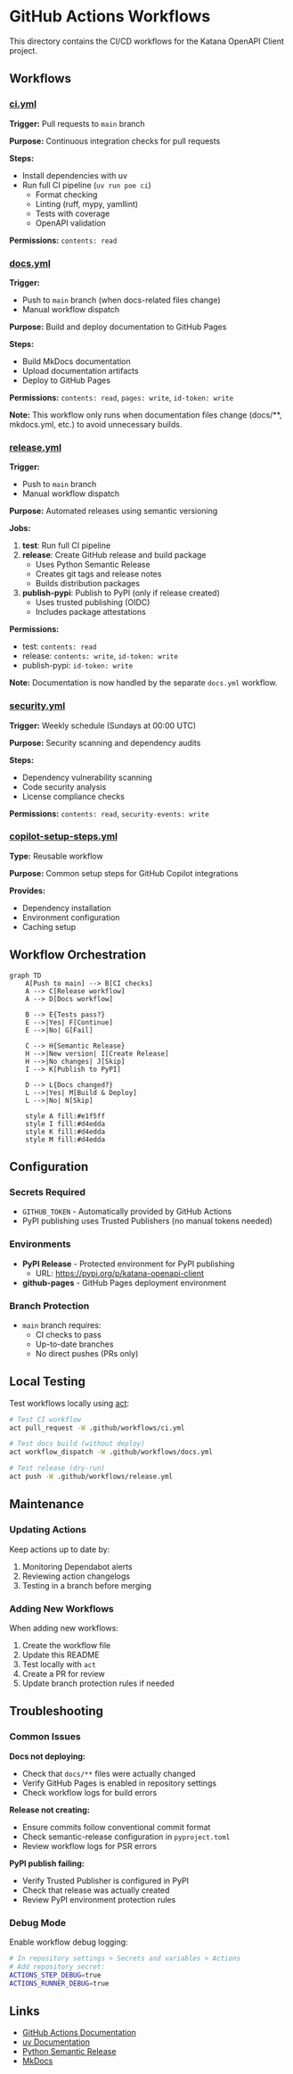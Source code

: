 # GitHub Actions Workflows

This directory contains the CI/CD workflows for the Katana OpenAPI Client project.

## Workflows

### [ci.yml](ci.yml)

**Trigger:** Pull requests to `main` branch

**Purpose:** Continuous integration checks for pull requests

**Steps:**

- Install dependencies with uv
- Run full CI pipeline (`uv run poe ci`)
  - Format checking
  - Linting (ruff, mypy, yamllint)
  - Tests with coverage
  - OpenAPI validation

**Permissions:** `contents: read`

### [docs.yml](docs.yml)

**Trigger:**

- Push to `main` branch (when docs-related files change)
- Manual workflow dispatch

**Purpose:** Build and deploy documentation to GitHub Pages

**Steps:**

- Build MkDocs documentation
- Upload documentation artifacts
- Deploy to GitHub Pages

**Permissions:** `contents: read`, `pages: write`, `id-token: write`

**Note:** This workflow only runs when documentation files change (docs/\*\*,
mkdocs.yml, etc.) to avoid unnecessary builds.

### [release.yml](release.yml)

**Trigger:**

- Push to `main` branch
- Manual workflow dispatch

**Purpose:** Automated releases using semantic versioning

**Jobs:**

1. **test**: Run full CI pipeline
1. **release**: Create GitHub release and build package
   - Uses Python Semantic Release
   - Creates git tags and release notes
   - Builds distribution packages
1. **publish-pypi**: Publish to PyPI (only if release created)
   - Uses trusted publishing (OIDC)
   - Includes package attestations

**Permissions:**

- test: `contents: read`
- release: `contents: write`, `id-token: write`
- publish-pypi: `id-token: write`

**Note:** Documentation is now handled by the separate `docs.yml` workflow.

### [security.yml](security.yml)

**Trigger:** Weekly schedule (Sundays at 00:00 UTC)

**Purpose:** Security scanning and dependency audits

**Steps:**

- Dependency vulnerability scanning
- Code security analysis
- License compliance checks

**Permissions:** `contents: read`, `security-events: write`

### [copilot-setup-steps.yml](copilot-setup-steps.yml)

**Type:** Reusable workflow

**Purpose:** Common setup steps for GitHub Copilot integrations

**Provides:**

- Dependency installation
- Environment configuration
- Caching setup

## Workflow Orchestration

```mermaid
graph TD
    A[Push to main] --> B[CI checks]
    A --> C[Release workflow]
    A --> D[Docs workflow]

    B --> E{Tests pass?}
    E -->|Yes| F[Continue]
    E -->|No| G[Fail]

    C --> H{Semantic Release}
    H -->|New version| I[Create Release]
    H -->|No changes| J[Skip]
    I --> K[Publish to PyPI]

    D --> L{Docs changed?}
    L -->|Yes| M[Build & Deploy]
    L -->|No| N[Skip]

    style A fill:#e1f5ff
    style I fill:#d4edda
    style K fill:#d4edda
    style M fill:#d4edda
```

## Configuration

### Secrets Required

- `GITHUB_TOKEN` - Automatically provided by GitHub Actions
- PyPI publishing uses Trusted Publishers (no manual tokens needed)

### Environments

- **PyPI Release** - Protected environment for PyPI publishing
  - URL: https://pypi.org/p/katana-openapi-client
- **github-pages** - GitHub Pages deployment environment

### Branch Protection

- `main` branch requires:
  - CI checks to pass
  - Up-to-date branches
  - No direct pushes (PRs only)

## Local Testing

Test workflows locally using [act](https://github.com/nektos/act):

```bash
# Test CI workflow
act pull_request -W .github/workflows/ci.yml

# Test docs build (without deploy)
act workflow_dispatch -W .github/workflows/docs.yml

# Test release (dry-run)
act push -W .github/workflows/release.yml
```

## Maintenance

### Updating Actions

Keep actions up to date by:

1. Monitoring Dependabot alerts
1. Reviewing action changelogs
1. Testing in a branch before merging

### Adding New Workflows

When adding new workflows:

1. Create the workflow file
1. Update this README
1. Test locally with `act`
1. Create a PR for review
1. Update branch protection rules if needed

## Troubleshooting

### Common Issues

**Docs not deploying:**

- Check that `docs/**` files were actually changed
- Verify GitHub Pages is enabled in repository settings
- Check workflow logs for build errors

**Release not creating:**

- Ensure commits follow conventional commit format
- Check semantic-release configuration in `pyproject.toml`
- Review workflow logs for PSR errors

**PyPI publish failing:**

- Verify Trusted Publisher is configured in PyPI
- Check that release was actually created
- Review PyPI environment protection rules

### Debug Mode

Enable workflow debug logging:

```bash
# In repository settings > Secrets and variables > Actions
# Add repository secret:
ACTIONS_STEP_DEBUG=true
ACTIONS_RUNNER_DEBUG=true
```

## Links

- [GitHub Actions Documentation](https://docs.github.com/en/actions)
- [uv Documentation](https://docs.astral.sh/uv/)
- [Python Semantic Release](https://python-semantic-release.readthedocs.io/)
- [MkDocs](https://www.mkdocs.org/)
